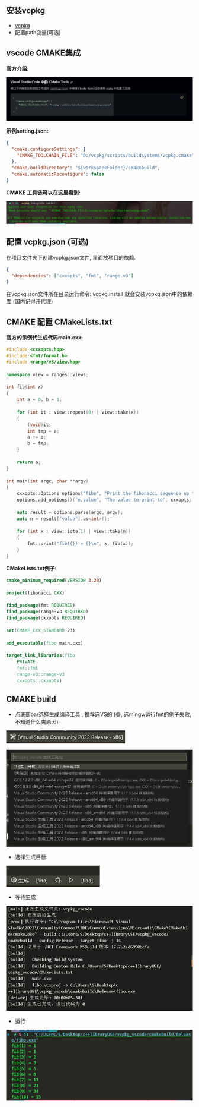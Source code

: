 

## 安装vcpkg

* [vcpkg](https://github.com/microsoft/vcpkg)
* 配置path变量(可选)

## vscode CMAKE集成

**官方介绍:** 

![1696502899743](image/readme/1696502899743.png)

**示例setting.json:**

```json
{
  "cmake.configureSettings": {
    "CMAKE_TOOLCHAIN_FILE": "D:/vcpkg/scripts/buildsystems/vcpkg.cmake"
  },
  "cmake.buildDirectory": "${workspaceFolder}/cmakebuild",
  "cmake.automaticReconfigure": false
}
```

**CMAKE 工具链可以在这里看到:**

![1696508308917](image/readme/1696508308917.png)

## 配置 vcpkg.json (可选)

在项目文件夹下创建vcpkg.json文件, 里面放项目的依赖.

```json
{
  "dependencies": ["cxxopts", "fmt", "range-v3"]
}
```

在vcpkg.json文件所在目录运行命令:   vcpkg install 就会安装vcpkg.json中的依赖库 (国内记得开代理)

## CMAKE 配置 CMakeLists.txt 

**官方的示例代生成代码main.cxx:**

```cpp
#include <cxxopts.hpp>
#include <fmt/format.h>
#include <range/v3/view.hpp>

namespace view = ranges::views;

int fib(int x)
{
    int a = 0, b = 1;

    for (int it : view::repeat(0) | view::take(x))
    {
        (void)it;
        int tmp = a;
        a += b;
        b = tmp;
    }

    return a;
}

int main(int argc, char **argv)
{
    cxxopts::Options options("fibo", "Print the fibonacci sequence up to a value 'n'");
    options.add_options()("n,value", "The value to print to", cxxopts::value<int>()->default_value("10"));

    auto result = options.parse(argc, argv);
    auto n = result["value"].as<int>();

    for (int x : view::iota(1) | view::take(n))
    {
        fmt::print("fib({}) = {}\n", x, fib(x));
    }
}
```


**CMakeLists.txt例子:**

```cmake
cmake_minimum_required(VERSION 3.20)

project(fibonacci CXX)

find_package(fmt REQUIRED)
find_package(range-v3 REQUIRED)
find_package(cxxopts REQUIRED)

set(CMAKE_CXX_STANDARD 23)

add_executable(fibo main.cxx)

target_link_libraries(fibo
    PRIVATE
    fmt::fmt
    range-v3::range-v3
    cxxopts::cxxopts)
```

## CMAKE build

* 点底部bar选择生成编译工具 , 推荐选VS的  (😅, 选mingw运行fmt的例子失败, 不知道什么鬼原因)

![1696509072829](image/readme/1696509072829.png)

![1696509052405](image/readme/1696509052405.png)

* 选择生成目标:

![1696509172757](image/readme/1696509172757.png)

* 等待生成

![1696509186385](image/readme/1696509186385.png)

* 运行

![1696509246340](image/readme/1696509246340.png)
